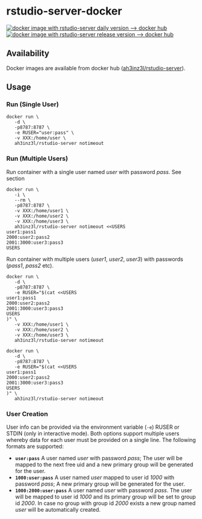 # rstudio-server-docker

[![docker image with rstudio-server daily version --> docker hub](https://github.com/aheinzel/rstudio-server-docker/actions/workflows/build-and-push-docker-image_with_daily_build.yml/badge.svg)](https://github.com/aheinzel/rstudio-server-docker/actions/workflows/build-and-push-docker-image_with_daily_build.yml)
[![docker image with rstudio-server release version --> docker hub](https://github.com/aheinzel/rstudio-server-docker/actions/workflows/build-and-push-docker-image_with_stable_build.yml/badge.svg)](https://github.com/aheinzel/rstudio-server-docker/actions/workflows/build-and-push-docker-image_with_stable_build.yml)

## Availability
Docker images are available from docker hub ([ah3inz3l/rstudio-server](https://hub.docker.com/r/ah3inz3l/rstudio-server)).

## Usage
### Run (Single User)
```
docker run \
   -d \
   -p8787:8787 \
   -e RUSER="user:pass" \
   -v XXX:/home/user \
   ah3inz3l/rstudio-server notimeout
```

### Run (Multiple Users)
Run container with a single user named *user* with password *pass*. See section
```
docker run \
   -i \
   --rm \
   -p8787:8787 \
   -v XXX:/home/user1 \
   -v XXX:/home/user2 \
   -v XXX:/home/user3 \
   ah3inz3l/rstudio-server notimeout <<USERS
user1:pass1
2000:user2:pass2
2001:3000:user3:pass3
USERS
```

Run container with multiple users (*user1*, *user2*, *user3*) with passwords (*pass1*, *pass2* etc).
```
docker run \
   -d \
   -p8787:8787 \
   -e RUSER="$(cat <<USERS
user1:pass1
2000:user2:pass2
2001:3000:user3:pass3
USERS
)" \
   -v XXX:/home/user1 \
   -v XXX:/home/user2 \
   -v XXX:/home/user3 \
   ah3inz3l/rstudio-server notimeout
```

```
docker run \
   -d \
   -p8787:8787 \
   -e RUSER="$(cat <<USERS
user1:pass1
2000:user2:pass2
2001:3000:user3:pass3
USERS
)" \
   ah3inz3l/rstudio-server notimeout
```

### User Creation
User info can be provided via the environment variable (`-e`) RUSER or STDIN (only in interactive mode). Both options support multiple users whereby data for each user must be provided on a single line. The following formats are supported:
* **`user:pass`** A user named *user* with password *pass*; The user will be mapped to the next free uid and a new primary group will be generated for the user.
* **`1000:user:pass`** A user named *user* mapped to user id *1000* with password *pass*; A new primary group will be generated for the user.
* **`1000:2000:user:pass`** A user named *user* with password *pass*. The user will be mapped to user id *1000* and its primary group will be set to group id *2000*. In case no group with group id *2000* exists a new group named *user* will be automatically created.
